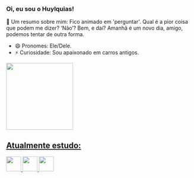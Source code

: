 ### Oi, eu sou o Huylquias! 

🌱 Um resumo sobre mim: Fico animado em 'perguntar'. Qual é a pior coisa que podem me dizer? ‘Não’? Bem, e daí? Amanhã é um novo dia, amigo, podemos tentar de outra forma. 

- 😄 Pronomes: Ele/Dele.
- ⚡ Curiosidade: Sou apaixonado em carros antigos. 

<div>
<a href="https://github.com/derianjr">
<img loading="lazy" height="180em" src="https://github-readme-stats.vercel.app/api/top-langs/?username=huylquias&layout=compact&langs_count=7&theme=dracula"/>
</div>

  
## Atualmente estudo:

<img loading="lazy" src="https://cdn.jsdelivr.net/gh/devicons/devicon@latest/icons/python/python-original.svg" width="40" height="40"/> <img loading="lazy" src="https://cdn.jsdelivr.net/gh/devicons/devicon@latest/icons/javascript/javascript-original.svg" height="40"/> <img loading="lazy" src="https://cdn.jsdelivr.net/gh/devicons/devicon@latest/icons/linux/linux-original.svg"  height="40"/>


<!--
**huylquias/huylquias** is a ✨ _special_ ✨ repository because its `README.md` (this file) appears on your GitHub profile.

Here are some ideas to get you started:

- 🔭 I’m currently working on ...
- 🌱 I’m currently learning ...
- 👯 I’m looking to collaborate on ...
- 🤔 I’m looking for help with ...
- 💬 Ask me about ...
- 📫 How to reach me: ...
- 😄 Pronouns: ...
- ⚡ Fun fact: ...
-->
